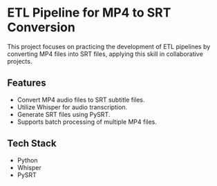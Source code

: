 # ETL Pipeline for MP4 to SRT Conversion

This project focuses on practicing the development of ETL pipelines by converting MP4 files into SRT files, applying this skill in collaborative projects.

## Features

- Convert MP4 audio files to SRT subtitle files.
- Utilize Whisper for audio transcription.
- Generate SRT files using PySRT.
- Supports batch processing of multiple MP4 files.

## Tech Stack

- Python
- Whisper
- PySRT
